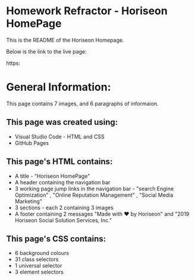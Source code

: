 # Homework Refractor - Horiseon HomePage
This is the README of the Horiseon Homepage.

Below is the link to the live page:

https:

# General Information:

This page contains 7 images, and 6 paragraphs of informaion.

## This page was created using:
- Visual Studio Code - HTML and CSS
- GitHub Pages

## This page's HTML contains:

- A title - "Horiseon HomePage"
- A header containing the navigation bar
- 3 working page jump links in the navigation bar - "search Engine Optimization" , "Online Reputation Management" , "Social Media Marketing"
- 3 sections - each 2 containing 3 images
- A footer containing 2 messages "Made with ❤️️ by Horiseon" and "2019 Horiseon Social Solution Services, Inc."

## This page's CSS contains:

- 6 background colours
- 31 class selectors
- 1 universal selector
- 3 element selectors

